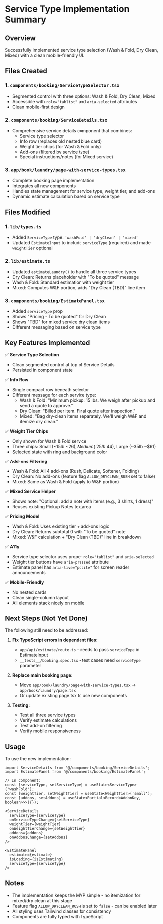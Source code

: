 # Service Type Implementation Summary

## Overview
Successfully implemented service type selection (Wash & Fold, Dry Clean, Mixed) with a clean mobile-friendly UI.

## Files Created

### 1. `components/booking/ServiceTypeSelector.tsx`
- Segmented control with three options: Wash & Fold, Dry Clean, Mixed
- Accessible with `role="tablist"` and `aria-selected` attributes
- Clean mobile-first design

### 2. `components/booking/ServiceDetails.tsx`
- Comprehensive service details component that combines:
  - Service type selector
  - Info row (replaces old nested blue card)
  - Weight tier chips (for Wash & Fold only)
  - Add-ons (filtered by service type)
  - Special instructions/notes (for Mixed service)

### 3. `app/book/laundry/page-with-service-types.tsx`
- Complete booking page implementation
- Integrates all new components
- Handles state management for service type, weight tier, and add-ons
- Dynamic estimate calculation based on service type

## Files Modified

### 1. `lib/types.ts`
- Added `ServiceType` type: `'washFold' | 'dryClean' | 'mixed'`
- Updated `EstimateInput` to include `serviceType` (required) and made `weightTier` optional

### 2. `lib/estimate.ts`
- Updated `estimateLaundry()` to handle all three service types
- Dry Clean: Returns placeholder with "To be quoted" message
- Wash & Fold: Standard estimation with weight tier
- Mixed: Computes W&F portion, adds "Dry Clean (TBD)" line item

### 3. `components/booking/EstimatePanel.tsx`
- Added `serviceType` prop
- Shows "Pricing - To be quoted" for Dry Clean
- Shows "TBD" for mixed service dry clean items
- Different messaging based on service type

## Key Features Implemented

✅ **Service Type Selection**
- Clean segmented control at top of Service Details
- Persisted in component state

✅ **Info Row**
- Single compact row beneath selector
- Different message for each service type:
  - Wash & Fold: "Minimum pickup: 15 lbs. We weigh after pickup and send a quote to approve."
  - Dry Clean: "Billed per item. Final quote after inspection."
  - Mixed: "Bag dry-clean items separately. We'll weigh W&F and itemize dry clean."

✅ **Weight Tier Chips**
- Only shown for Wash & Fold service
- Three chips: Small (~15lb ~$26), Medium (~25lb ~$44), Large (~35lb ~$61)
- Selected state with ring and background color

✅ **Add-ons Filtering**
- Wash & Fold: All 4 add-ons (Rush, Delicate, Softener, Folding)
- Dry Clean: No add-ons (feature flag `ALLOW_DRYCLEAN_RUSH` set to false)
- Mixed: Same as Wash & Fold (apply to W&F portion)

✅ **Mixed Service Helper**
- Shows note: "Optional: add a note with items (e.g., 3 shirts, 1 dress)"
- Reuses existing Pickup Notes textarea

✅ **Pricing Model**
- Wash & Fold: Uses existing tier + add-ons logic
- Dry Clean: Returns subtotal 0 with "To be quoted" note
- Mixed: W&F calculation + "Dry Clean (TBD)" line in breakdown

✅ **A11y**
- Service type selector uses proper `role="tablist"` and `aria-selected`
- Weight tier buttons have `aria-pressed` attribute
- Estimate panel has `aria-live="polite"` for screen reader announcements

✅ **Mobile-Friendly**
- No nested cards
- Clean single-column layout
- All elements stack nicely on mobile

## Next Steps (Not Yet Done)

The following still need to be addressed:

1. **Fix TypeScript errors in dependent files:**
   - `app/api/estimate/route.ts` - needs to pass `serviceType` in EstimateInput
   - `__tests__/booking.spec.tsx` - test cases need `serviceType` parameter

2. **Replace main booking page:**
   - Move `app/book/laundry/page-with-service-types.tsx` → `app/book/laundry/page.tsx`
   - Or update existing page.tsx to use new components

3. **Testing:**
   - Test all three service types
   - Verify estimate calculations
   - Test add-on filtering
   - Verify mobile responsiveness

## Usage

To use the new implementation:

```tsx
import ServiceDetails from '@/components/booking/ServiceDetails';
import EstimatePanel from '@/components/booking/EstimatePanel';

// In component:
const [serviceType, setServiceType] = useState<ServiceType>('washFold');
const [weightTier, setWeightTier] = useState<WeightTier>('small');
const [addons, setAddons] = useState<Partial<Record<AddonKey, boolean>>>({});

<ServiceDetails
  serviceType={serviceType}
  onServiceTypeChange={setServiceType}
  weightTier={weightTier}
  onWeightTierChange={setWeightTier}
  addons={addons}
  onAddonsChange={setAddons}
/>

<EstimatePanel 
  estimate={estimate} 
  isLoading={isEstimating}
  serviceType={serviceType}
/>
```

## Notes

- The implementation keeps the MVP simple - no itemization for mixed/dry clean at this stage
- Feature flag `ALLOW_DRYCLEAN_RUSH` is set to `false` - can be enabled later
- All styling uses Tailwind classes for consistency
- Components are fully typed with TypeScript
